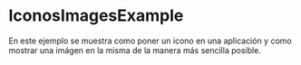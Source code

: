 # IconosImagesExample
En este ejemplo se muestra como poner un icono en una aplicación y como mostrar una imágen en la misma de la manera más sencilla posible.
